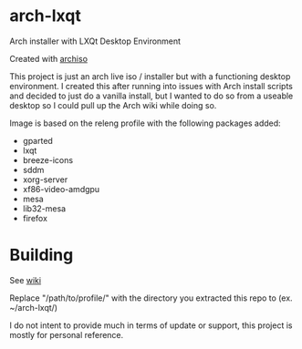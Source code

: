 # arch-lxqt
Arch installer with LXQt Desktop Environment

Created with [archiso](https://wiki.archlinux.org/title/archiso)

This project is just an arch live iso / installer but with a functioning desktop environment. I created this after running into issues with Arch install scripts and decided to just do a vanilla install, but I wanted to do so from a useable desktop so I could pull up the Arch wiki while doing so.


Image is based on the releng profile with the following packages added:
* gparted
* lxqt
* breeze-icons
* sddm
* xorg-server
* xf86-video-amdgpu
* mesa
* lib32-mesa
* firefox

# Building

See [wiki](https://wiki.archlinux.org/title/archiso#Build_the_ISO)

Replace "/path/to/profile/" with the directory you extracted this repo to (ex. ~/arch-lxqt/)

I do not intent to provide much in terms of update or support, this project is mostly for personal reference.

